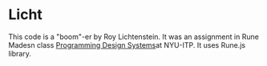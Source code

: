 # Licht
This code is a "boom"-er by Roy Lichtenstein. It was an assignment in Rune Madesn class [Programming Design Systems](http://printingcode.runemadsen.com/)at NYU-ITP. It uses Rune.js library.
